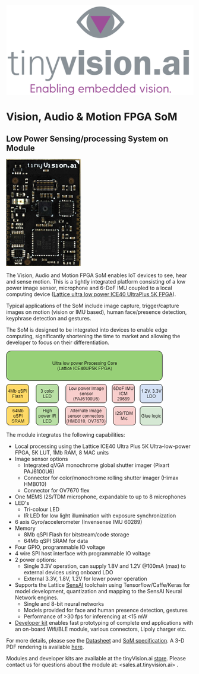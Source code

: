 ![tinyVision.ai Inc.](./resources/images/TVAI-FINAL-01-tight.png)
# Vision, Audio &amp; Motion FPGA SoM
## Low Power Sensing/processing System on Module

<img src="./resources/images/Module_front.jpg" alt="Module Front" width="200"/>

The Vision, Audio and Motion FPGA SoM enables IoT devices to see, hear and sense motion. This is a tightly integrated platform consisting of a low power image sensor, microphone and 6-DoF IMU coupled to a local computing device ([Lattice ultra low power ICE40 UltraPlus 5K FPGA](http://www.latticesemi.com/en/Products/FPGAandCPLD/iCE40UltraPlus)).

Typical applications of the SoM include image capture, trigger/capture images on motion (vision or IMU based), human face/presence detection, keyphrase detection and gestures.


The SoM is designed to be integrated into devices to enable edge computing, significantly shortening the time to market and allowing the developer to focus on their differentiation.

![Vision Audio and Motion FPGA SoM Diagram](./resources/images/SoM_block_diagram.png)

The module integrates the following capabilities:

- Local processing using the Lattice ICE40 Ultra Plus 5K Ultra-low-power FPGA, 5K LUT, 1Mb RAM, 8 MAC units
- Image sensor options
  - Integrated qVGA monochrome global shutter imager (Pixart PAJ6100U6)
  - Connector for color/monochrome rolling shutter imager (Himax HMB010)
  - Connector for OV7670 flex
- One MEMS I2S/TDM microphone, expandable to up to 8 microphones
- LED's
  - Tri-colour LED
  - IR LED for low light illumination with exposure synchronization
- 6 axis Gyro/accelerometer (Invensense IMU 60289)
- Memory
  - 8Mb qSPI Flash for bitstream/code storage
  - 64Mb qSPI SRAM for data
- Four GPIO, programmable IO voltage
- 4 wire SPI host interface with programmable IO voltage
- 2 power options:
  - Single 3.3V operation, can supply 1.8V and 1.2V @100mA (max) to external devices using onboard LDO
  - External 3.3V, 1.8V, 1.2V for lower power operation
- Supports the Lattice [SensAI](https://www.latticesemi.com/sensAI) toolchain using Tensorflow/Caffe/Keras for model development, quantization and mapping to the SensAI Neural Network engines.
  - Single and 8-bit neural networks
  - Models provided for face and human presence detection, gestures
  - Performance of >30 fps for inferencing at <15 mW
- [Developer kit](./SoM/SoM_devkit_details.png) enables fast prototyping of complete end applications with an on-board Wifi/BLE module, various connectors, Lipoly charger etc.

For more details, please see the [Datasheet](resources/som_details/Sensor_FPGA_SoM_data_sheet_2.0.pdf) and [SoM specification](SoM/README.md). A 3-D PDF rendering is available [here](resources/som_details/SoM_3D.pdf).

Modules and developer kits are available at the tinyVision.ai [store](https://tinyvision.ai/). Please contact us for questions about the module at: <sales.at.tinyvision.ai> .

